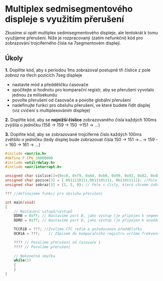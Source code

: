 # Multiplex sedmisegmentového displeje s využitím přerušení

Zkusíme si opět multiplex sedmisegmentového displeje, ale tentokrát k tomu využijeme přerušení. Níže je rozpracovaný (zatím nefunkční) kód pro zobrazování trojciferného čísla na 7segmentovém displeji.

## Úkoly
**1.** Doplňte kód, aby s periodou 1ms zobrazoval postupně tři číslice z pole *zobraz* na třech pozicích 7seg displeje
   - nastavte mód a předděličku časovače
   - spočítejte si hodnotu pro komparační registr, aby se přerušení vyvolalo jednou za milisekundu
   - povolte přerušení od časovače a povolte globální přerušení
   - nadefinujte funkci pro obsluhu přerušení, ve které budete řídit displej (viz cvičení s multiplexováním displeje)

**2.** Doplňte kód, aby se **nejnižší číslice** zobrazovaného čísla každých 100ms zvýšila o jedničku (158 -> 159 -> 150 ->151 -> ...)

**3.** Doplňte kód, aby se zobrazované trojciferné číslo každých 100ms zvětšilo o jedničku (tedy displej bude zobrazovat čísla 150 -> 151 ->...-> 159 -> 160 -> 161 -> ...)

```C
#include <avr/io.h>
#define F_CPU 16000000
#include <util/delay.h>
#include <avr/interrupt.h>

unsigned char cislice[]={0xc0, 0xf9, 0xA4, 0xb0, 0x99, 0x92, 0x82, 0xd8, 0x80, 0x90, 0x88, 0x83, 0xc6, 0xA1, 0x86, 0x8e};
unsigned char pozice[3] = { 0b11110111,0b11101111, 0b11011111}; //Pole s hodnotami pro port D, které zapnou anodu dané pozice
unsigned char zobraz[3] = {1, 5, 0}; // Pole s čísly, která chceme zobrazovat

??? //definujeme funkci pro obsluhu přerušení

int main(void)
{
	// Nastavení vstupů/výstupů
	DDRB = 0xff; // Nastavíme port B, jako výstup (je připojen k segmentům displeje)
	DDRD = 0xff; // Nastavíme port D, jako výstup (je připojen k anodám, řídí, která číslice je aktivní)

	TCCR1B = ???; //Zvolíme CTC režim a požadovanou předděličku
	OCR1A = ???;	// Zápisem do komparačního registru určíme frekvenci přetečení čítače

	???? // Povolíme přerušení od časovače 1
	???? // Povolíme přerušení
	
	// Nekonečná smyčka
	while(1)
	{
	}
}
```
